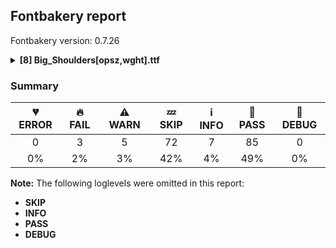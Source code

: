 ## Fontbakery report

Fontbakery version: 0.7.26

<details>
<summary><b>[8] Big_Shoulders[opsz,wght].ttf</b></summary>
<details>
<summary>🔥 <b>FAIL:</b> Checking file is named canonically.</summary>

* [com.google.fonts/check/canonical_filename](https://font-bakery.readthedocs.io/en/latest/fontbakery/profiles/googlefonts.html#com.google.fonts/check/canonical_filename)
<pre>--- Rationale ---

A font&#x27;s filename must be composed in the following manner:
&lt;familyname&gt;-&lt;stylename&gt;.ttf

- Nunito-Regular.ttf,
- Oswald-BoldItalic.ttf

Variable fonts must list the axis tags in alphabetical order in square brackets
and separated by commas:

- Roboto[wdth,wght].ttf
- Familyname-Italic[wght].ttf


</pre>

* 🔥 **FAIL** font filename "Big_Shoulders[opsz,wght].ttf" is invalid. It must not contain underscore characters! [code: invalid-char]

</details>
<details>
<summary>🔥 <b>FAIL:</b> Check name table: TYPOGRAPHIC_SUBFAMILY_NAME entries.</summary>

* [com.google.fonts/check/name/typographicsubfamilyname](https://font-bakery.readthedocs.io/en/latest/fontbakery/profiles/googlefonts.html#com.google.fonts/check/name/typographicsubfamilyname)

* 🔥 **FAIL** TYPOGRAPHIC_SUBFAMILY_NAME for Win "Text Thin" is incorrect. It must be "Thin". [code: bad-typo-win]

</details>
<details>
<summary>🔥 <b>FAIL:</b> Ensure VFs do not contain opsz or ital axes. </summary>

* [com.google.fonts/check/varfont/unsupported_axes](https://font-bakery.readthedocs.io/en/latest/fontbakery/profiles/googlefonts.html#com.google.fonts/check/varfont/unsupported_axes)
<pre>--- Rationale ---

The &#x27;ital&#x27; axis is not supported yet in Google Chrome. The &#x27;opsz&#x27; axis also has
patchy support.

For the time being, we need to ensure that VFs do not contain either of these
axes. Once browser support is better, we can deprecate this check.

For more info regarding ital and opsz browser support, see:
https://arrowtype.github.io/vf-slnt-test/


</pre>

* 🔥 **FAIL** The "opsz" axis is not yet well supported on Google Chrome. [code: unsupported-opsz]

</details>
<details>
<summary>⚠ <b>WARN:</b> Checking OS/2 usWeightClass.</summary>

* [com.google.fonts/check/usweightclass](https://font-bakery.readthedocs.io/en/latest/fontbakery/profiles/googlefonts.html#com.google.fonts/check/usweightclass)

* ⚠ **WARN** Thin:100 is OK on TTFs, but OTF files with those values will cause bluring on Windows. GlyphsApp users must set an Instance Custom Parameter for the Thin and ExtraLight styles to 250 and 275, so that if OTFs are exported then it will not blur on Windows. [code: blur-on-windows]

</details>
<details>
<summary>⚠ <b>WARN:</b> Is there kerning info for non-ligated sequences?</summary>

* [com.google.fonts/check/kerning_for_non_ligated_sequences](https://font-bakery.readthedocs.io/en/latest/fontbakery/profiles/googlefonts.html#com.google.fonts/check/kerning_for_non_ligated_sequences)
<pre>--- Rationale ---

Fonts with ligatures should have kerning on the corresponding non-ligated
sequences for text where ligatures aren&#x27;t used (eg
https://github.com/impallari/Raleway/issues/14).


</pre>

* ⚠ **WARN** GPOS table lacks kerning info for the following non-ligated sequences:
	- f + f
	- f + i
	- i + f
	- f + l
	- l + f
	- i + l

   [code: lacks-kern-info]

</details>
<details>
<summary>⚠ <b>WARN:</b> Combined length of family and style must not exceed 27 characters.</summary>

* [com.google.fonts/check/name/family_and_style_max_length](https://font-bakery.readthedocs.io/en/latest/fontbakery/profiles/googlefonts.html#com.google.fonts/check/name/family_and_style_max_length)
<pre>--- Rationale ---

According to a GlyphsApp tutorial [1], in order to make sure all versions of
Windows recognize it as a valid font file, we must make sure that the
concatenated length of the familyname (NameID.FONT_FAMILY_NAME) and style
(NameID.FONT_SUBFAMILY_NAME) strings in the name table do not exceed 20
characters.

After discussing the problem in more detail at `FontBakery issue #2179 [2] we
decided that allowing up to 27 chars would still be on the safe side, though.

[1]
https://glyphsapp.com/tutorials/multiple-masters-part-3-setting-up-instances
[2] https://github.com/googlefonts/fontbakery/issues/2179


</pre>

* ⚠ **WARN** The combined length of family and style exceeds 27 chars in the following 'WINDOWS' entries:
 FONT_FAMILY_NAME = 'Big Shoulders Text Thin' / SUBFAMILY_NAME = 'Regular'

Please take a look at the conversation at https://github.com/googlefonts/fontbakery/issues/2179 in order to understand the reasoning behind these name table records max-length criteria. [code: too-long]

</details>
<details>
<summary>⚠ <b>WARN:</b> Check mark characters are in GDEF mark glyph class)</summary>

* [com.google.fonts/check/gdef_spacing_marks](https://font-bakery.readthedocs.io/en/latest/fontbakery/profiles/gdef.html#com.google.fonts/check/gdef_spacing_marks)
<pre>--- Rationale ---

Glyphs in the GDEF mark glyph class should be non-spacing.
Spacing glyphs in the GDEF mark glyph class may have incorrect
anchor positioning that was only intended for building composite glyphs
during design.


</pre>

* ⚠ **WARN** The following spacing glyphs may be in the GDEF mark glyph class by mistake:
	 acutecomb, dotbelowcomb, gravecomb, hookabovecomb, tildecomb, uni0302, uni03020300, uni03020301, uni03020303, uni03020309 and 23 more. [code: spacing-mark-glyphs]

</details>
<details>
<summary>⚠ <b>WARN:</b> Check mark characters are in GDEF mark glyph class</summary>

* [com.google.fonts/check/gdef_mark_chars](https://font-bakery.readthedocs.io/en/latest/fontbakery/profiles/gdef.html#com.google.fonts/check/gdef_mark_chars)
<pre>--- Rationale ---

Mark characters should be in the GDEF mark glyph class.


</pre>

* ⚠ **WARN** The following mark characters could be in the GDEF mark glyph class:
	 U+0300, U+0301, U+0302, U+0303, U+0304, U+0306, U+0307, U+0308, U+0309, U+030A, U+030B, U+030C, U+030F, U+0311, U+0312, U+031B, U+0323, U+0324, U+0326, U+0327, U+0328, U+032E, U+0331 and U+0335 [code: mark-chars]

</details>
<br>
</details>

### Summary

| 💔 ERROR | 🔥 FAIL | ⚠ WARN | 💤 SKIP | ℹ INFO | 🍞 PASS | 🔎 DEBUG |
|:-----:|:----:|:----:|:----:|:----:|:----:|:----:|
| 0 | 3 | 5 | 72 | 7 | 85 | 0 |
| 0% | 2% | 3% | 42% | 4% | 49% | 0% |

**Note:** The following loglevels were omitted in this report:
* **SKIP**
* **INFO**
* **PASS**
* **DEBUG**
